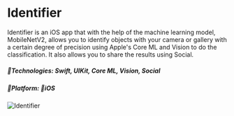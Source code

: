 # Identifier
Identifier is an iOS app that with the help of the machine learning model, MobileNetV2, allows you to identify objects with your camera or gallery with a certain degree of precision using Apple's Core ML and Vision to do the classification. It also allows you to share the results using Social.

##### 🔨Technologies: Swift, UIKit, Core ML, Vision, Social
##### 🚀Platform: 📱iOS

![Identifier](https://i.imgur.com/uwjkzhc.png)